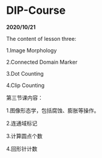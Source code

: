 # DIP-Course


**2020/10/21**


The content of lesson three:


1.Image Morphology


2.Connected Domain Marker


3.Dot Counting


4.Clip Counting


第三节课内容：


1.图像形态学，包括腐蚀、膨胀等操作。


2.连通域标记


3.计算圆点个数


4.回形针计数

